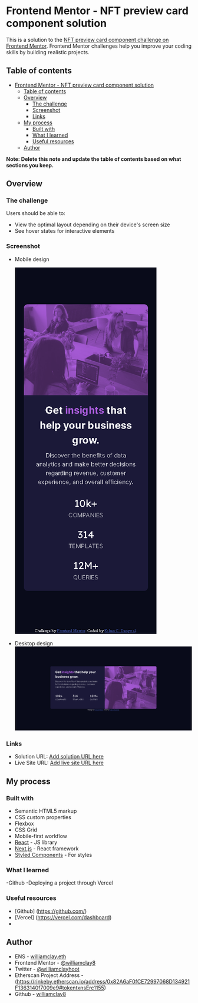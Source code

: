 # Frontend Mentor - NFT preview card component solution

This is a solution to the [NFT preview card component challenge on Frontend Mentor](https://www.frontendmentor.io/challenges/nft-preview-card-component-SbdUL_w0U). Frontend Mentor challenges help you improve your coding skills by building realistic projects. 

## Table of contents

- [Frontend Mentor - NFT preview card component solution](#frontend-mentor---nft-preview-card-component-solution)
  - [Table of contents](#table-of-contents)
  - [Overview](#overview)
    - [The challenge](#the-challenge)
    - [Screenshot](#screenshot)
    - [Links](#links)
  - [My process](#my-process)
    - [Built with](#built-with)
    - [What I learned](#what-i-learned)
    - [Useful resources](#useful-resources)
  - [Author](#author)


**Note: Delete this note and update the table of contents based on what sections you keep.**

## Overview

### The challenge

Users should be able to:

- View the optimal layout depending on their device's screen size
- See hover states for interactive elements

### Screenshot

- Mobile design

  ![](./screenshots/ss-mobile.png)

- Desktop design
  ![](./screenshots/ss-desktop.png)

### Links

- Solution URL: [Add solution URL here](https://your-solution-url.com)
- Live Site URL: [Add live site URL here](https://your-live-site-url.com)

## My process

### Built with

- Semantic HTML5 markup
- CSS custom properties
- Flexbox
- CSS Grid
- Mobile-first workflow
- [React](https://reactjs.org/) - JS library
- [Next.js](https://nextjs.org/) - React framework
- [Styled Components](https://styled-components.com/) - For styles



### What I learned

-Github
-Deploying a project through Vercel



### Useful resources

- [Github] (https://github.com/)
- [Vercel] (https://vercel.com/dashboard)
- 
## Author

- ENS - [williamclay.eth](https://etherscan.io/address/0x82A6aF0fCE72997068D134921F1363140f7009e9)
- Frontend Mentor - [@williamclay8](https://www.frontendmentor.io/profile/williamclay8)
- Twitter - [@williamclayhoot](https://www.twitter.com/williamclayhoot)
- Etherscan Project Address - (https://rinkeby.etherscan.io/address/0x82A6aF0fCE72997068D134921F1363140f7009e9#tokentxnsErc1155)
- Github - [williamclay8](https://github.com/williamclay8)

